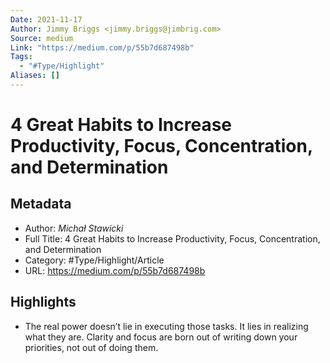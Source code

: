 ```yaml
---
Date: 2021-11-17
Author: Jimmy Briggs <jimmy.briggs@jimbrig.com>
Source: medium
Link: "https://medium.com/p/55b7d687498b"
Tags:
  - "#Type/Highlight"
Aliases: []
---
```


# 4 Great Habits to Increase Productivity, Focus, Concentration, and Determination

## Metadata

* Author: *Michał Stawicki*
* Full Title: 4 Great Habits to Increase Productivity, Focus, Concentration, and Determination
* Category: #Type/Highlight/Article
* URL: https://medium.com/p/55b7d687498b

## Highlights

* The real power doesn’t lie in executing those tasks. It lies in realizing what they are. Clarity and focus are born out of writing down your priorities, not out of doing them.
